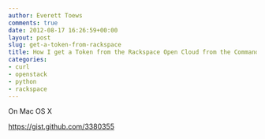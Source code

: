```yaml
---
author: Everett Toews
comments: true
date: 2012-08-17 16:26:59+00:00
layout: post
slug: get-a-token-from-rackspace
title: How I get a Token from the Rackspace Open Cloud from the Command Line
categories:
- curl
- openstack
- python
- rackspace
---
```


On Mac OS X

https://gist.github.com/3380355

